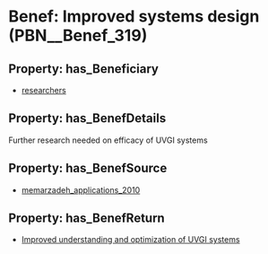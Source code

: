 # Benef: __Improved systems design__ (PBN__Benef_319)

## Property: has_Beneficiary

* [researchers](../Stakeholder/PBN__Stakeholder_2)

## Property: has_BenefDetails

Further research needed on efficacy of UVGI systems

## Property: has_BenefSource

* [memarzadeh_applications_2010](../Article/PBN__Article_61)

## Property: has_BenefReturn

* [Improved understanding and optimization of UVGI systems](../BenefReturn/PBN__BenefReturn_336)

